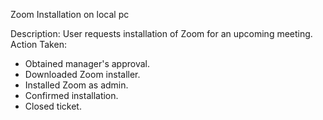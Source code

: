 Zoom Installation on local pc

Description:
User requests installation of Zoom for an upcoming meeting.
Action Taken:
- Obtained manager's approval.
- Downloaded Zoom installer.
- Installed Zoom as admin.
- Confirmed installation.
- Closed ticket.
